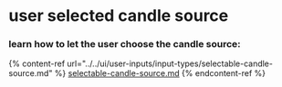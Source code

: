 # user selected candle source

### learn how to let the user choose the candle source:

{% content-ref url="../../ui/user-inputs/input-types/selectable-candle-source.md" %}
[selectable-candle-source.md](../../ui/user-inputs/input-types/selectable-candle-source.md)
{% endcontent-ref %}
